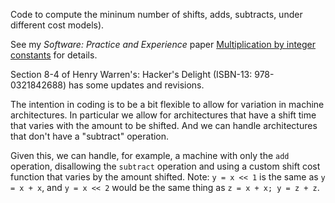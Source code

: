 Code to compute the mininum number of shifts, adds, subtracts, under different cost models).

See my _Software: Practice and Experience_ paper [Multiplication by integer constants](https://onlinelibrary.wiley.com/doi/pdf/10.1002/spe.4380160704) for details.

Section 8-4 of Henry Warren's: Hacker's Delight (ISBN-13: 978-0321842688) has some updates and revisions.

The intention in coding is to be a bit flexible to allow for variation in machine architectures. In particular we allow for architectures that have a shift time that varies with the amount to be shifted. And we can handle architectures that don't have a "subtract" operation.

Given this, we can handle, for example, a machine with only the `add` operation, disallowing the `subtract` operation and using a custom shift cost function that varies by the amount shifted. Note: `y = x << 1` is the same as `y = x + x`, and `y = x << 2` would be the same thing as `z = x + x; y = z + z`.
